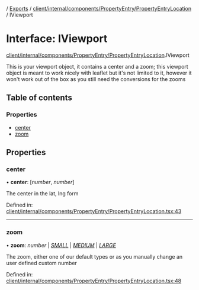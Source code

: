 [](../README.md) / [Exports](../modules.md) / [client/internal/components/PropertyEntry/PropertyEntryLocation](../modules/client_internal_components_propertyentry_propertyentrylocation.md) / IViewport

# Interface: IViewport

[client/internal/components/PropertyEntry/PropertyEntryLocation](../modules/client_internal_components_propertyentry_propertyentrylocation.md).IViewport

This is your viewport object, it contains a center
and a zoom; this viewport object is meant to work
nicely with leaflet but it's not limited to it, however
it won't work out of the box as you still need the conversions
for the zooms

## Table of contents

### Properties

- [center](client_internal_components_propertyentry_propertyentrylocation.iviewport.md#center)
- [zoom](client_internal_components_propertyentry_propertyentrylocation.iviewport.md#zoom)

## Properties

### center

• **center**: [*number*, *number*]

The center in the lat, lng form

Defined in: [client/internal/components/PropertyEntry/PropertyEntryLocation.tsx:43](https://github.com/onzag/itemize/blob/28218320/client/internal/components/PropertyEntry/PropertyEntryLocation.tsx#L43)

___

### zoom

• **zoom**: *number* \| [*SMALL*](../enums/client_internal_components_propertyentry_propertyentrylocation.iviewportzoomenumtype.md#small) \| [*MEDIUM*](../enums/client_internal_components_propertyentry_propertyentrylocation.iviewportzoomenumtype.md#medium) \| [*LARGE*](../enums/client_internal_components_propertyentry_propertyentrylocation.iviewportzoomenumtype.md#large)

The zoom, either one of our default types or as you manually
change an user defined custom number

Defined in: [client/internal/components/PropertyEntry/PropertyEntryLocation.tsx:48](https://github.com/onzag/itemize/blob/28218320/client/internal/components/PropertyEntry/PropertyEntryLocation.tsx#L48)
